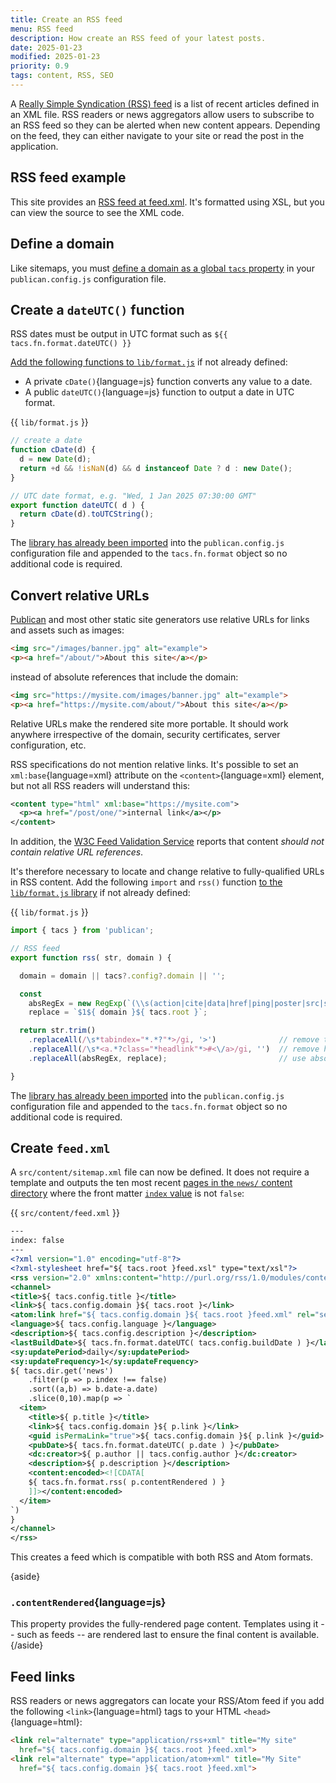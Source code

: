 ```yaml
---
title: Create an RSS feed
menu: RSS feed
description: How create an RSS feed of your latest posts.
date: 2025-01-23
modified: 2025-01-23
priority: 0.9
tags: content, RSS, SEO
---
```


A [Really Simple Syndication (RSS) feed](https://en.wikipedia.org/wiki/RSS) is a list of recent articles defined in an XML file. RSS readers or news aggregators allow users to subscribe to an RSS feed so they can be alerted when new content appears. Depending on the feed, they can either navigate to your site or read the post in the application.


## RSS feed example

This site provides an [RSS feed at feed.xml](--ROOT--feed.xml). It's formatted using XSL, but you can view the source to see the XML code.


## Define a domain

Like sitemaps, you must [define a domain as a global `tacs` property](--ROOT--docs/recipe/feeds/txt-sitemap/#define-a-domain) in your `publican.config.js` configuration file.


## Create a `dateUTC()` function

RSS dates must be output in UTC format such as <code>${{ tacs.fn.format.dateUTC() }}</code>

[Add the following functions to `lib/format.js`](--ROOT--docs/recipe/templates/function-library/) if not already defined:

* A private `cDate()`{language=js} function converts any value to a date.
* A public `dateUTC()`{language=js} function to output a date in UTC format.

{{ `lib/format.js` }}
```js
// create a date
function cDate(d) {
  d = new Date(d);
  return +d && !isNaN(d) && d instanceof Date ? d : new Date();
}

// UTC date format, e.g. "Wed, 1 Jan 2025 07:30:00 GMT"
export function dateUTC( d ) {
  return cDate(d).toUTCString();
}
```

The [library has already been imported](--ROOT--docs/recipe/templates/function-library/#import-the-library) into the `publican.config.js` configuration file and appended to the `tacs.fn.format` object so no additional code is required.


## Convert relative URLs

[Publican](https://www.npmjs.com/package/publican) and most other static site generators use relative URLs for links and assets such as images:

```html
<img src="/images/banner.jpg" alt="example">
<p><a href="/about/">About this site</a></p>
```

instead of absolute references that include the domain:

```html
<img src="https://mysite.com/images/banner.jpg" alt="example">
<p><a href="https://mysite.com/about/">About this site</a></p>
```

Relative URLs make the rendered site more portable. It should work anywhere irrespective of the domain, security certificates, server configuration, etc.

RSS specifications do not mention relative links. It's possible to set an `xml:base`{language=xml} attribute on the `<content>`{language=xml} element, but not all RSS readers will understand this:

```xml
<content type="html" xml:base="https://mysite.com">
  <p><a href="/post/one/">internal link</a></p>
</content>
```

In addition, the [W3C Feed Validation Service](https://validator.w3.org/feed/) reports that content *should not contain relative URL references*.

It's therefore necessary to locate and change relative to fully-qualified URLs in RSS content. Add the following `import` and `rss()` function [to the `lib/format.js` library](--ROOT--docs/recipe/templates/function-library/) if not already defined:


{{ `lib/format.js` }}
```js
import { tacs } from 'publican';

// RSS feed
export function rss( str, domain ) {

  domain = domain || tacs?.config?.domain || '';

  const
    absRegEx = new RegExp(`(\\s(action|cite|data|href|ping|poster|src|srcset)="{0,1})${ tacs.root }`, 'gi'),
    replace = `$1${ domain }${ tacs.root }`;

  return str.trim()
    .replaceAll(/\s*tabindex="*.*?"*>/gi, '>')              // remove tabindexes
    .replaceAll(/\s*<a.*?class="*headlink"*>#<\/a>/gi, '')  // remove headlinks
    .replaceAll(absRegEx, replace);                         // use absolute URLs

}
```

The [library has already been imported](--ROOT--docs/recipe/templates/function-library/#import-the-library) into the `publican.config.js` configuration file and appended to the `tacs.fn.format` object so no additional code is required.


## Create `feed.xml`

A `src/content/sitemap.xml` file can now be defined. It does not require a template and outputs the ten most recent [pages in the `news/` content directory](--ROOT--docs/reference/global-properties/#tacsdir) where the front matter [`index` value](--ROOT--docs/reference/content-properties/#dataindex) is not `false`:

{{ `src/content/feed.xml` }}
```xml
---
index: false
---
<?xml version="1.0" encoding="utf-8"?>
<?xml-stylesheet href="${ tacs.root }feed.xsl" type="text/xsl"?>
<rss version="2.0" xmlns:content="http://purl.org/rss/1.0/modules/content/" xmlns:dc="http://purl.org/dc/elements/1.1/" xmlns:atom="http://www.w3.org/2005/Atom" xmlns:sy="http://purl.org/rss/1.0/modules/syndication/">
<channel>
<title>${ tacs.config.title }</title>
<link>${ tacs.config.domain }${ tacs.root }</link>
<atom:link href="${ tacs.config.domain }${ tacs.root }feed.xml" rel="self" type="application/rss+xml" />
<language>${ tacs.config.language }</language>
<description>${ tacs.config.description }</description>
<lastBuildDate>${ tacs.fn.format.dateUTC( tacs.config.buildDate ) }</lastBuildDate>
<sy:updatePeriod>daily</sy:updatePeriod>
<sy:updateFrequency>1</sy:updateFrequency>
${ tacs.dir.get('news')
    .filter(p => p.index !== false)
    .sort((a,b) => b.date-a.date)
    .slice(0,10).map(p => `
  <item>
    <title>${ p.title }</title>
    <link>${ tacs.config.domain }${ p.link }</link>
    <guid isPermaLink="true">${ tacs.config.domain }${ p.link }</guid>
    <pubDate>${ tacs.fn.format.dateUTC( p.date ) }</pubDate>
    <dc:creator>${ p.author || tacs.config.author }</dc:creator>
    <description>${ p.description }</description>
    <content:encoded><![CDATA[
    ${ tacs.fn.format.rss( p.contentRendered ) }
    ]]></content:encoded>
  </item>
`)
}
</channel>
</rss>
```

This creates a feed which is compatible with both RSS and Atom formats.

{aside}
### `.contentRendered`{language=js}

This property provides the fully-rendered page content. Templates using it -- such as feeds -- are rendered last to ensure the final content is available.
{/aside}


## Feed links

RSS readers or news aggregators can locate your RSS/Atom feed if you add the following `<link>`{language=html} tags to your HTML `<head>`{language=html}:

```html
<link rel="alternate" type="application/rss+xml" title="My site"
  href="${ tacs.config.domain }${ tacs.root }feed.xml">
<link rel="alternate" type="application/atom+xml" title="My Site"
  href="${ tacs.config.domain }${ tacs.root }feed.xml">
```
